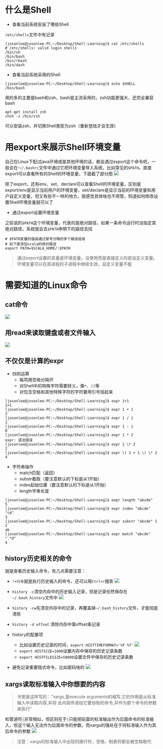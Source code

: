 # 什么是Shell

- 查看当前系统安装了哪些Shell

`/etc/shells`文件中有记录
```shell
[josonlee@josonlee-PC:~/Desktop/Shell-Learning]$ cat /etc/shells 
# /etc/shells: valid login shells
/bin/sh
/bin/bash
/bin/rbash
/bin/dash
```
- 查看当前系统采用的Shell
```shell
[josonlee@josonlee-PC:~/Desktop/Shell-Learning]$ echo $SHELL
/bin/bash
```
用的多的主要是bash和zsh，bash是主流采用的，zsh功能更强大，还完全兼容bash

```shell
apt-get install zsh
chsh -s /bin/zsh
```
可以安装zsh，并切换Shell类型为zsh（重新登陆才会生效）

# 用export来展示Shell环境变量

自己在Linux下配过java环境或是其他环境的话，都会遇过export这个命令吧，一般会在`～/.bashrc`文件中通过它把环境变量导入系统，比如常见的`$PATH`。直接export可以查看所有的Shell的环境变量，下面截了部分图
![](assets/20191007182630566_2108786728.png)

除了export，还有env、set、declare可以查看Shell的环境变量，区别是export/env是显示当前用户的环境变量，set/declare是显示当前的环境变量和用户自定义变量，但又有些不一样的地方。我感觉具体啥也不用管，知道如何修改设置Shell环境变量就可以了

- 通过export设置环境变量

之前说的`$PATH`这个环境变量，代表的是绝对路径，如果一条命令运行时没指定其绝对路径，系统就会去`$PATH`申明下的路径去找

```shell
# $PATH变量的值由通过冒号分隔的多个路径组成
# 如下是添加scala的绝对路径
export PATH=$SCALA_HOME/:$PATH
```
> 通过export设置的变量是环境变量，没使用而是直接定义的是自定义变量。
> 环境变量可以在其进程的子进程中继续生效，自定义变量不能

# 需要知道的Linux命令
## cat命令

![](assets/20191008220315271_1564072186.png)
## 用read来读取键盘或者文件输入
![](assets/20191008220031920_1820220481.png)

## 不仅仅是计算的expr

- 四则运算
  - 每项用空格分隔开
  - 对Shell中的特殊字符需要转义，像`*`、`()`等
  - 对包含空格和其他特殊字符的字符要用引号括起来

```shell
[josonlee@josonlee-PC:~/Desktop/Shell-Learning]$ expr 1+1
1+1
[josonlee@josonlee-PC:~/Desktop/Shell-Learning]$ expr 1 + 1
2
[josonlee@josonlee-PC:~/Desktop/Shell-Learning]$ expr 1 / 1
1
[josonlee@josonlee-PC:~/Desktop/Shell-Learning]$ expr 1 - 1
0
[josonlee@josonlee-PC:~/Desktop/Shell-Learning]$ expr 1 * 2
expr: 语法错误
[josonlee@josonlee-PC:~/Desktop/Shell-Learning]$ expr 1 \* 2
2
[josonlee@josonlee-PC:~/Desktop/Shell-Learning]$ expr \( 1 + 1 \) \* 2
4
```

- 字符串操作
  - match匹配（返回）
  - substr截取（要注意默认的下标是从1开始）
  - index起始位置（要注意默认的下标是从1开始）
  - length字串长度
```shell
[josonlee@josonlee-PC:~/Desktop/Shell-Learning]$ expr length "abcde"
5
[josonlee@josonlee-PC:~/Desktop/Shell-Learning]$ expr index "abcde" "cd"
3
[josonlee@josonlee-PC:~/Desktop/Shell-Learning]$ expr substr "abcde" 1 2
ab
[josonlee@josonlee-PC:~/Desktop/Shell-Learning]$ expr match "abcde" ".*d"
4
```

## history历史相关的命令
就是查看历史输入命令，有几点需要注意：
- `!+行号`就是执行历史输入的命令，还可以用`Ctrl+r`搜索
   ![](assets/20191025111117600_875492706.png)

- `history -c`清空内存中的历史输入记录，但是记录任然保存在`~/.bash_history`文件中
  ![](assets/20191025111321005_1206297223.png)

- `history -cw`先清空内存中的记录，再覆盖掉`~/.bash_history`文件，才能彻底清除
- `history -d offset` 清除内存中第offset条记录
- history的配置项
  - 比如设置历史记录的时间，`export HISTTIMEFORMAT='%F %T'`
    ![](assets/20191025111736272_44758469.png)
  - `export HISTSIZE=1000`设置内存中保存的历史记录条数
  - `export HISTFILESIZE=50000`设置文件中保存的历史记录条数
- 避免记录重要隐式命令，比如密码啥的
  ![](assets/20191025112205069_1587054822.png)

## xargs读取标准输入中你想要的内容

> 书里是这样写的：“xargs,是execute arguments的缩写,它的作用是从标准输入中读取内容,并将
此内容传递给它要协助的命令,并作为那个命令的参数来执行”

和管道符`|`非常相似，但区别在于`|`只能把前面的标准输出作为后面命令的标准输入，但这个输入无法作为后面命令的参数，而xargs的强处在于将标准输入作为其后命令的参数
![](assets/20191025121416871_1717319503.png)

> 注意：xargs的标准输入中出现的换行符、空格、制表符都会被空格取代

